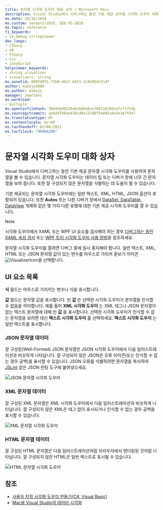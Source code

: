 ```yaml
---
title: 문자열 시각화 도우미 대화 상자 | Microsoft Docs
description: Visual Studio에서 디버그하는 동안 기본 제공 문자열 시각화 도우미 대화 상자를 사용하여 문자열을 표시합니다.
ms.date: 10/10/2018
ms.custom: seoapril2019, SEO-VS-2020
ms.topic: reference
f1_keywords:
- vs.debug.stringviewer
dev_langs:
- CSharp
- VB
- FSharp
- C++
- JavaScript
helpviewer_keywords:
- string visualizer
- visualizers, string
ms.assetid: 080fd8f1-72b0-461f-8451-3c84d5dc51df
author: mikejo5000
ms.author: mikejo
manager: jmartens
ms.workload:
- multiple
ms.openlocfilehash: 3084db99226ab268bb6ce70611628dcafcf1753b
ms.sourcegitcommit: ae6d47b09a439cd0e13180f5e89510e3e347fd47
ms.translationtype: HT
ms.contentlocale: ko-KR
ms.lasthandoff: 02/08/2021
ms.locfileid: "99904280"
---
```

# <a name="string-visualizer-dialog-box"></a>문자열 시각화 도우미 대화 상자

Visual Studio에서 디버그하는 동안 기본 제공 문자열 시각화 도우미를 사용하여 문자열을 볼 수 있습니다. 문자열 시각화 도우미는 데이터 팁 또는 디버거 창에 너무 긴 문자열을 보여 줍니다. 또한 잘 구성되지 않은 문자열을 식별하는 데 도움이 될 수 있습니다.

기본 제공되는 문자열 시각화 도우미에는 일반 텍스트, XML, HTML, JSON 옵션이 포함되어 있습니다. 또한 **Autos** 또는 다른 디버거 창에서 [DataSet, DataTable, DataView](../debugger/dataset-visualizer-dialog-box.md) 개체와 같은 몇 가지 다른 유형에 대한 기본 제공 시각화 도우미를 열 수 있습니다.

> [!NOTE]
> 시각화 도우미에서 XAML 또는 WPF UI 요소를 검사해야 하는 경우 [디버그하는 동안 XAML 속성 검사](../xaml-tools/inspect-xaml-properties-while-debugging.md) 또는 [WPF 트리 시각화 도우미 사용 방법](../debugger/how-to-use-the-wpf-tree-visualizer.md)을 참조하세요.

문자열 시각화 도우미를 열려면 디버그 중에 일시 중지해야 합니다. 일반 텍스트, XML, HTML 또는 JSON 문자열 값이 있는 변수를 마우스로 가리켜 돋보기 아이콘 ![VisualizerIcon](../debugger/media/dbg-tips-visualizer-icon.png "시각화 도우미 아이콘")을 선택합니다.

## <a name="uielement-list"></a>UI 요소 목록

**식** 필드는 마우스로 가리키는 변수나 식을 표시합니다.

**값** 필드는 문자열 값을 표시합니다. 빈 **값** 은 선택한 시각화 도우미가 문자열을 인식할 수 없음을 의미합니다. 예를 들어 **XML 시각화 도우미** 는 XML 태그나 JSON 문자열이 없는 텍스트 문자열에 대해 빈 **값** 을 표시합니다. 선택한 시각화 도우미가 인식할 수 없는 문자열을 보려면 대신 **텍스트 시각화 도우미** 를 선택하세요. **텍스트 시각화 도우미** 는 일반 텍스트를 표시합니다.

### <a name="json-string-data"></a>JSON 문자열 데이터

잘 구성된(Well-Formed) JSON 문자열은 JSON 시각화 도우미에서 다음 일러스트레이션과 비슷하게 나타납니다. 잘 구성되지 않은 JSON은 오류 아이콘(또는 인식할 수 없는 경우 공백)을 표시할 수 있습니다. JSON 오류를 식별하려면 문자열을 복사하여 [JSLint](https://www.jslint.com/) 같은 JSON 린팅 도구에 붙여넣으세요.

![JSON 문자열 시각화 도우미](../debugger/media/dbg-tips-string-visualizer-json.png "JSON 문자열 시각화 도우미")

### <a name="xml-string-data"></a>XML 문자열 데이터

잘 구성된 XML 문자열은 XML 시각화 도우미에서 다음 일러스트레이션과 비슷하게 나타납니다. 잘 구성되지 않은 XML은 태그 없이 표시되거나 인식할 수 없는 경우 공백을 표시할 수 있습니다.

![XML 문자열 시각화 도우미](../debugger/media/dbg-string-visualizers-xml.png "XML 문자열 시각화 도우미")

### <a name="html-string-data"></a>HTML 문자열 데이터

잘 구성된 HTML 문자열은 다음 일러스트레이션처럼 브라우저에서 렌더링된 것처럼 나타납니다. 잘 구성되지 않은 HTML은 일반 텍스트로 표시될 수 있습니다.

![HTML 문자열 시각화 도우미](../debugger/media/dbg-string-visualizers-html.png "HTML 문자열 시각화 도우미")

## <a name="see-also"></a>참조

- [사용자 지정 시각화 도우미 만들기(C#, Visual Basic)](../debugger/create-custom-visualizers-of-data.md)
- [Mac용 Visual Studio의 데이터 시각화](/visualstudio/mac/data-visualizations)